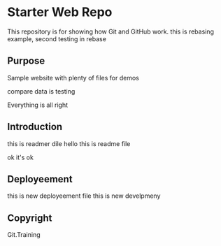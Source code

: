 # Starter Web Repo

This repository is for showing how Git and GitHub work. this is rebasing example,
second testing in rebase

## Purpose

Sample website with plenty of files for demos

compare data is testing

Everything is all right

## Introduction

this is readmer dile
hello
this is readme file

ok it's ok

## Deployeement
this is new deployeement file 
this is new develpmeny

## Copyright

Git.Training
